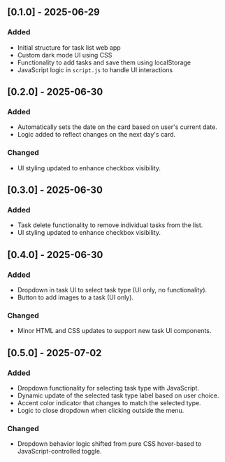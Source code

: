## [0.1.0] - 2025-06-29

### Added
- Initial structure for task list web app
- Custom dark mode UI using CSS
- Functionality to add tasks and save them using localStorage
- JavaScript logic in `script.js` to handle UI interactions



## [0.2.0] - 2025-06-30

### Added
- Automatically sets the date on the card based on user's current date.
- Logic added to reflect changes on the next day's card.

### Changed
- UI styling updated to enhance checkbox visibility.



## [0.3.0] - 2025-06-30

### Added
- Task delete functionality to remove individual tasks from the list.
- UI styling updated to enhance checkbox visibility.




## [0.4.0] - 2025-06-30

### Added
- Dropdown in task UI to select task type (UI only, no functionality).
- Button to add images to a task (UI only).

### Changed
- Minor HTML and CSS updates to support new task UI components.




## [0.5.0] - 2025-07-02

### Added
 - Dropdown functionality for selecting task type with JavaScript. 
 - Dynamic update of the selected task type label based on user choice.
 - Accent color indicator that changes to match the selected type.
 - Logic to close dropdown when clicking outside the menu.

### Changed
 - Dropdown behavior logic shifted from pure CSS hover-based to JavaScript-controlled   toggle.